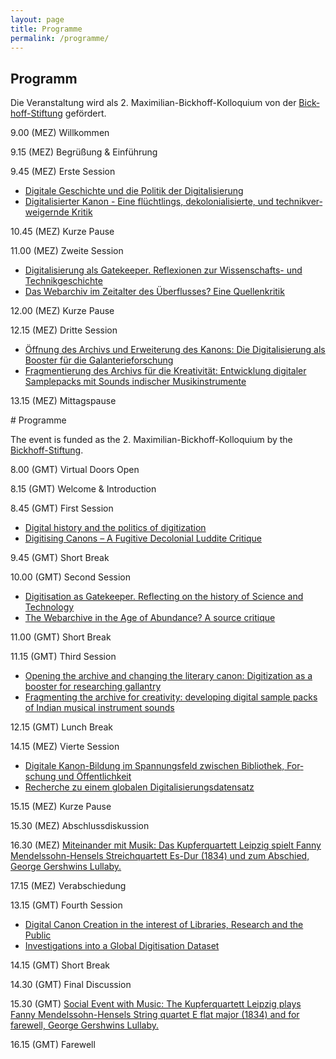 ```yaml
---
layout: page
title: Programme
permalink: /programme/
---
```


<div class="language-container">
<section lang="de" markdown="1">

# Programm

Die Veranstaltung wird als 2. Maximilian-Bickhoff-Kolloquium von der  <a href="http://www.ku.de/die-ku/stiftungen-und-foerderer/bickhoff-stiftung">Bickhoff-Stiftung</a> gefördert.

9.00 (MEZ) Willkommen

9.15 (MEZ) Begrüßung & Einführung

9.45 (MEZ) Erste Session

* [Digitale Geschichte und die Politik der Digitalisierung](../contributions/zaagsma)
* [Digitalisierter Kanon - Eine flüchtlings, dekolonialisierte, und technikverweigernde Kritik](../contributions/ali)

10.45 (MEZ) Kurze Pause

11.00 (MEZ) Zweite Session

* [Digitalisierung als Gatekeeper. Reflexionen zur Wissenschafts- und Technikgeschichte ](../contributions/ceranski)
* [Das Webarchiv im Zeitalter des Überflusses? Eine Quellenkritik](../contributions/donig-eckl-rehbein)

12.00 (MEZ) Kurze Pause

12.15 (MEZ) Dritte Session

* [Öffnung des Archivs und Erweiterung des Kanons: Die Digitalisierung als Booster für die Galanterieforschung](../abstracts/#isabelle-stauffer)
* [Fragmentierung des Archivs für die Kreativität: Entwicklung digitaler Samplepacks mit Sounds indischer Musikinstrumente](../contributions/blackburn-nayak-suviste-batchelor)

13.15 (MEZ) Mittagspause
</section>

<section lang="en" markdown="1">
# Programme

The event is funded as the 2. Maximilian-Bickhoff-Kolloquium by the <a href="http://www.ku.de/die-ku/stiftungen-und-foerderer/bickhoff-stiftung">Bickhoff-Stiftung</a>.

8.00 (GMT) Virtual Doors Open

8.15 (GMT) Welcome & Introduction

8.45 (GMT) First Session

* [Digital history and the politics of digitization](../contributions/zaagsma)
* [Digitising Canons – A Fugitive Decolonial Luddite Critique](../contributions/ali)

9.45 (GMT) Short Break

10.00 (GMT) Second Session

* [Digitisation as Gatekeeper. Reflecting on the history of Science and Technology](../contributions/ceranski)
* [The Webarchive in the Age of Abundance? A source critique](../contributions/donig-eckl-rehbein)

11.00 (GMT) Short Break

11.15 (GMT) Third Session

* [Opening the archive and changing the literary canon: Digitization as a booster for researching gallantry](../abstracts/#isabelle-stauffer)
* [Fragmenting the archive for creativity: developing digital sample packs of Indian musical instrument sounds](../contributions/blackburn-nayak-suviste-batchelor)

12.15 (GMT) Lunch Break
</section> 
</div>

<div class="language-container">
<section lang="de" markdown="1">
14.15 (MEZ) Vierte Session

* [Digitale Kanon-Bildung im Spannungsfeld zwischen Bibliothek, Forschung und Öffentlichkeit](../contributions/hertling)
* [Recherche zu einem globalen Digitalisierungsdatensatz](../contributions/lewis-gooding-furlough)

15.15 (MEZ) Kurze Pause

15.30 (MEZ) Abschlussdiskussion

16.30 (MEZ) [Miteinander mit Musik: Das Kupferquartett Leipzig spielt Fanny Mendelssohn-Hensels Streichquartett Es-Dur (1834) und zum Abschied, George Gershwins Lullaby.](../social/)

17.15 (MEZ) Verabschiedung
</section>

<section lang="en" markdown="1">
13.15 (GMT) Fourth Session

* [Digital Canon Creation in the interest of Libraries, Research and the Public](../contributions/hertling)
* [Investigations into a Global Digitisation Dataset](../contributions/lewis-gooding-furlough)

14.15 (GMT) Short Break

14.30 (GMT) Final Discussion

15.30 (GMT) [Social Event with Music: The Kupferquartett Leipzig plays Fanny Mendelssohn-Hensels String quartet E flat major (1834) and for farewell, George Gershwins Lullaby.](../social/)

16.15 (GMT) Farewell
</section>
</div>
